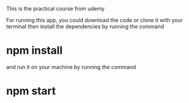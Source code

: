 This is the practical course from udemy

For running this app, you could download the code or clone it with your terminal
then install the dependencies by running the command

# npm install

and run it on your machine by running the command

# npm start